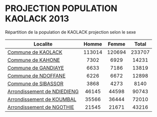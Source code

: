 # PROJECTION POPULATION KAOLACK 2013
	
Répartition de la population de KAOLACK projection selon le sexe
	
| Localite  | Homme | Femme | Total |
| --------- |:-----:|:-----:|:-----:|
| [Commune de KAOLACK](KAOLACK) | 113014 | 120694 | 233707 |
| [Commune de KAHONE](KAHONE) | 7302 | 6929 | 14231 |
| [Commune de GANDIAYE](GANDIAYE) | 6633 | 7186 | 13819 |
| [Commune de NDOFFANE](NDOFFANE) | 6226 | 6672 | 12898 |
| [Commune de SIBASSOR](SIBASSOR) | 3868 | 4273 | 8140 |
| [Arrondissement de NDIEDIENG](NDIEDIENG) | 46145 | 44598 | 90743 |
| [Arrondissement de KOUMBAL](KOUMBAL) | 35566 | 36444 | 72010 |
| [Arrondissement de NGOTHIE](NGOTHIE) | 21545 | 21671 | 43216 |
